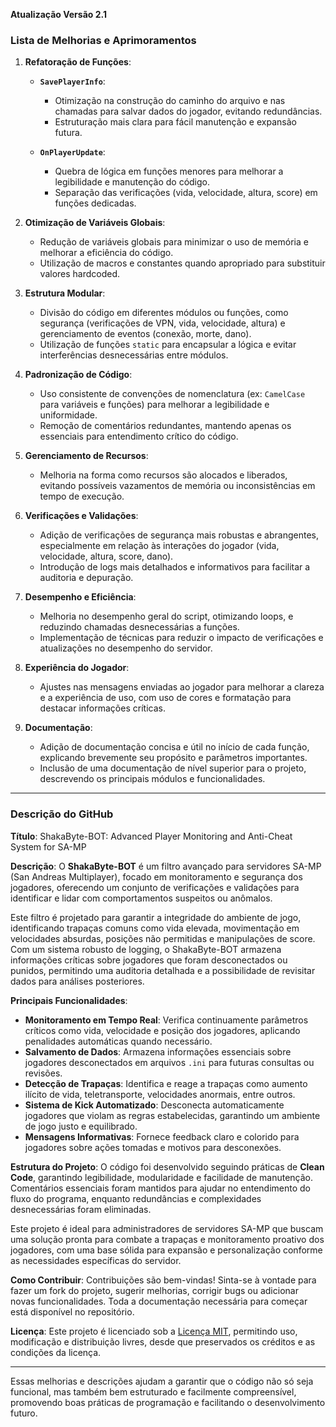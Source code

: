 **Atualização Versão 2.1**

### Lista de Melhorias e Aprimoramentos

1. **Refatoração de Funções**:
   - **`SavePlayerInfo`**: 
     - Otimização na construção do caminho do arquivo e nas chamadas para salvar dados do jogador, evitando redundâncias.
     - Estruturação mais clara para fácil manutenção e expansão futura.
   
   - **`OnPlayerUpdate`**:
     - Quebra de lógica em funções menores para melhorar a legibilidade e manutenção do código.
     - Separação das verificações (vida, velocidade, altura, score) em funções dedicadas.

2. **Otimização de Variáveis Globais**:
   - Redução de variáveis globais para minimizar o uso de memória e melhorar a eficiência do código.
   - Utilização de macros e constantes quando apropriado para substituir valores hardcoded.

3. **Estrutura Modular**:
   - Divisão do código em diferentes módulos ou funções, como segurança (verificações de VPN, vida, velocidade, altura) e gerenciamento de eventos (conexão, morte, dano).
   - Utilização de funções `static` para encapsular a lógica e evitar interferências desnecessárias entre módulos.

4. **Padronização de Código**:
   - Uso consistente de convenções de nomenclatura (ex: `CamelCase` para variáveis e funções) para melhorar a legibilidade e uniformidade.
   - Remoção de comentários redundantes, mantendo apenas os essenciais para entendimento crítico do código.

5. **Gerenciamento de Recursos**:
   - Melhoria na forma como recursos são alocados e liberados, evitando possíveis vazamentos de memória ou inconsistências em tempo de execução.

6. **Verificações e Validações**:
   - Adição de verificações de segurança mais robustas e abrangentes, especialmente em relação às interações do jogador (vida, velocidade, altura, score, dano).
   - Introdução de logs mais detalhados e informativos para facilitar a auditoria e depuração.

7. **Desempenho e Eficiência**:
   - Melhoria no desempenho geral do script, otimizando loops, e reduzindo chamadas desnecessárias a funções.
   - Implementação de técnicas para reduzir o impacto de verificações e atualizações no desempenho do servidor.

8. **Experiência do Jogador**:
   - Ajustes nas mensagens enviadas ao jogador para melhorar a clareza e a experiência de uso, com uso de cores e formatação para destacar informações críticas.

9. **Documentação**:
   - Adição de documentação concisa e útil no início de cada função, explicando brevemente seu propósito e parâmetros importantes.
   - Inclusão de uma documentação de nível superior para o projeto, descrevendo os principais módulos e funcionalidades.

---

### Descrição do GitHub

**Título**: ShakaByte-BOT: Advanced Player Monitoring and Anti-Cheat System for SA-MP

**Descrição**:
O **ShakaByte-BOT** é um filtro avançado para servidores SA-MP (San Andreas Multiplayer), focado em monitoramento e segurança dos jogadores, oferecendo um conjunto de verificações e validações para identificar e lidar com comportamentos suspeitos ou anômalos. 

Este filtro é projetado para garantir a integridade do ambiente de jogo, identificando trapaças comuns como vida elevada, movimentação em velocidades absurdas, posições não permitidas e manipulações de score. Com um sistema robusto de logging, o ShakaByte-BOT armazena informações críticas sobre jogadores que foram desconectados ou punidos, permitindo uma auditoria detalhada e a possibilidade de revisitar dados para análises posteriores.

**Principais Funcionalidades**:
- **Monitoramento em Tempo Real**: Verifica continuamente parâmetros críticos como vida, velocidade e posição dos jogadores, aplicando penalidades automáticas quando necessário.
- **Salvamento de Dados**: Armazena informações essenciais sobre jogadores desconectados em arquivos `.ini` para futuras consultas ou revisões.
- **Detecção de Trapaças**: Identifica e reage a trapaças como aumento ilícito de vida, teletransporte, velocidades anormais, entre outros.
- **Sistema de Kick Automatizado**: Desconecta automaticamente jogadores que violam as regras estabelecidas, garantindo um ambiente de jogo justo e equilibrado.
- **Mensagens Informativas**: Fornece feedback claro e colorido para jogadores sobre ações tomadas e motivos para desconexões.

**Estrutura do Projeto**:
O código foi desenvolvido seguindo práticas de **Clean Code**, garantindo legibilidade, modularidade e facilidade de manutenção. Comentários essenciais foram mantidos para ajudar no entendimento do fluxo do programa, enquanto redundâncias e complexidades desnecessárias foram eliminadas.

Este projeto é ideal para administradores de servidores SA-MP que buscam uma solução pronta para combate a trapaças e monitoramento proativo dos jogadores, com uma base sólida para expansão e personalização conforme as necessidades específicas do servidor.

**Como Contribuir**:
Contribuições são bem-vindas! Sinta-se à vontade para fazer um fork do projeto, sugerir melhorias, corrigir bugs ou adicionar novas funcionalidades. Toda a documentação necessária para começar está disponível no repositório.

**Licença**:
Este projeto é licenciado sob a [Licença MIT](LICENSE), permitindo uso, modificação e distribuição livres, desde que preservados os créditos e as condições da licença.

---

Essas melhorias e descrições ajudam a garantir que o código não só seja funcional, mas também bem estruturado e facilmente compreensível, promovendo boas práticas de programação e facilitando o desenvolvimento futuro.